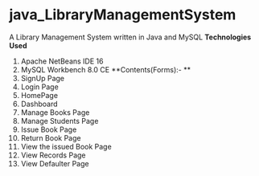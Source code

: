 # java_LibraryManagementSystem
A Library Management System written in Java and MySQL
**Technologies Used**
1. Apache NetBeans IDE 16
2. MySQL Workbench 8.0 CE
**Contents(Forms):- **
1. SignUp Page
2. Login Page
3. HomePage
4. Dashboard
5. Manage Books Page
6. Manage Students Page
7. Issue Book Page
8. Return Book Page
9. View the issued Book Page
10. View Records Page
11. View Defaulter Page
